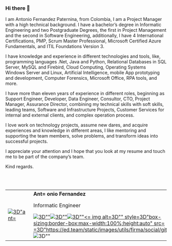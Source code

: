 ### Hi there 👋


I am Antonio Fernandez Paternina, from Colombia, I am a Project Manager with a high technical background. I have a bachelor’s degree in Informatic Engineering and two Postgraduate Degrees, the first in Project Management and the second in Software Engineering, additionally, I have 4 International Certifications, PMP, Scrum Master Professional, Microsoft Certified Azure Fundamentals, and ITIL Foundations Version 3.

I have knowledge and experience in different technologies and tools, like, programming languages .Net, Java and Python, Relational Databases in SQL Server, MySQL and Firebird, Cloud Computing, Operating Systems Windows Server and Linux, Artificial Intelligence, mobile App prototyping and development, Computer Forensics, Microsoft Office, RPA tools, and more.

I have more than eleven years of experience in different roles, beginning as Support Engineer, Developer, Data Engineer, Consultor, CTO, Project Manager, Assurance Director, combining my technical skills with soft skills, leading teams, Software and Infrastructure Projects, Customer Services for internal and external clients, and complex operation process.

I love work on technology projects, assume new dares, and acquire experiences and knowledge in different areas, I like mentoring and supporting the team members, solve problems, and transform ideas into successful projects.

I appreciate your attention and I hope that you look at my resume and touch me to be part of the company’s team.


Kind regards.


<html>
<head>
<meta http-equiv=3D"Content-Type" content=3D"text/html; charset=3Diso-8859-=
1">
<style type=3D"text/css" style=3D"display:none;"> P {margin-top:0;margin-bo=
ttom:0;} </style>
</head>
<body dir=3D"ltr">
<div style=3D"font-family: Arial, Helvetica, sans-serif; font-size: 12pt; c=
olor: rgb(0, 0, 0); background-color: rgb(255, 255, 255);">
<br>
</div>
<div>
<div style=3D"font-family: Arial, Helvetica, sans-serif; font-size: 12pt; c=
olor: rgb(0, 0, 0);">
<br>
</div>
<div id=3D"Signature">
<div>
<table style=3D"box-sizing: border-box; margin-top: 0px; margin-bottom: 0px=
; table-layout: auto; font-size: var(--small-font-size); background: rgb(25=
5, 255, 255); min-width: auto; color: rgb(105, 116, 119); text-align: cente=
r; font-family: arial; width: max-content; height: 90px; padding: 10px 16px=
; border: 1px solid rgb(239, 243, 245); border-radius: 4px;">
<tbody>
<tr style=3D"box-sizing:border-box;border:none">
<td style=3D"box-sizing: border-box; min-width: 100px; padding: 0px 4px 0px=
 0px; background: none;">
<a target=3D"_blank" href=3D"https://ed.team/@antoniojosefernandezpaternina=
" style=3D"box-sizing: border-box; color: var(--blue-400);"><img alt=3D"ant=
oniojosefernandezpaternina" style=3D"box-sizing:border-box;max-width:100%;h=
eight:85px;display:block;object-fit:cover;width:85px;border-radius:50%;marg=
in-right:8px;float:left" src=3D"https://edteam-media.s3.amazonaws.com/users=
/avatar/a00ddaa9-32c6-4f5e-9e78-30decd52c0cb.jpeg"></a></td>
<td style=3D"box-sizing: border-box; min-width: 100px; padding: 0px 14px 0p=
x 3px; background: none; text-align: left;">
<b style=3D"box-sizing: border-box; margin-bottom: 4px; font-size: 20px; co=
lor: rgb(42, 59, 71); line-height: 24px; height: 24px; display: block;">Ant=
onio Fernandez</b>
<p style=3D"box-sizing:border-box;margin:0px 0px 8px;font-size:14px"><span =
style=3D"box-sizing:border-box;margin:0px">Informatic Engineer</span></p>
<div style=3D"box-sizing:border-box"></div>
<a href=3D"https://facebook.com/antonio.fernandez" target=3D"_blank" rel=3D=
"noopener noreferrer nofollow" style=3D"box-sizing: border-box; color: var(=
--blue-400); margin-right: 8px; display: inline-block;"><img alt=3D"" style=
=3D"box-sizing:border-box;max-width:100%;height:auto" src=3D"https://ed.tea=
m/static/images/utils/firma/social/facebook.png"></a><a href=3D"https://wa.=
me/+57%20301%20742%201374" target=3D"_blank" rel=3D"noopener noreferrer nof=
ollow" style=3D"box-sizing: border-box; color: var(--blue-400); margin-righ=
t: 8px; display: inline-block;"><img alt=3D"" style=3D"box-sizing:border-bo=
x;max-width:100%;height:auto" src=3D"https://ed.team/static/images/utils/fi=
rma/social/whatsapp.png"></a><a href=3D"https://linkedin.com/in/in/antonio-=
fernandez-paternina/" target=3D"_blank" rel=3D"noopener noreferrer nofollow=
" style=3D"box-sizing: border-box; color: var(--blue-400); margin-right: 8p=
x; display: inline-block;"><img alt=3D"" style=3D"box-sizing:border-box;max=
-width:100%;height:auto" src=3D"https://ed.team/static/images/utils/firma/s=
ocial/linkedin.png"></a><a href=3D"https://github.com/antoniojfp1" target=
=3D"_blank" rel=3D"noopener noreferrer nofollow" style=3D"box-sizing: borde=
r-box; color: var(--blue-400); margin-right: 8px; display: inline-block;"><=
img alt=3D"" style=3D"box-sizing:border-box;max-width:100%;height:auto" src=
=3D"https://ed.team/static/images/utils/firma/social/github.png"></a><a hre=
f=3D"https://instagram.com/antoniojfp1" target=3D"_blank" rel=3D"noopener n=
oreferrer nofollow" style=3D"box-sizing: border-box; color: var(--blue-400)=
; margin-right: 8px; display: inline-block;"><img alt=3D"" style=3D"box-siz=
ing:border-box;max-width:100%;height:auto" src=3D"https://ed.team/static/im=
ages/utils/firma/social/instagram.png"></a></td>
<td style=3D"box-sizing:border-box;min-width:auto">
<div style=3D"box-sizing: border-box; height: 85px; border-radius: 50px; cu=
rsor: pointer; background-color: rgb(235, 86, 86); border: 2px solid rgb(23=
5, 86, 86);">
</div>
</td>
<td style=3D"box-sizing: border-box; min-width: 100px; padding: 10px 0px 7p=
x 14px; background: none;">
<span style=3D"box-sizing:border-box;max-width:250px;text-overflow:ellipsis=
;overflow:hidden;margin-bottom:4px;font-size:14px;line-height:24px;height:2=
4px;display:block;text-align:left"><img alt=3D"" width=3D"20" height=3D"20"=
 style=3D"box-sizing:border-box;max-width:100%;height:auto;margin-top:3px;f=
loat:left;margin-right:7px;border-radius:50%;display:block" src=3D"https://=
ed.team/static/images/utils/firma/theme/phone-red.png">+573017421374</span>=
<span style=3D"box-sizing:border-box;max-width:250px;text-overflow:ellipsis=
;overflow:hidden;margin-bottom:4px;font-size:14px;line-height:24px;height:2=
4px;display:block;text-align:left"><img alt=3D"" width=3D"20" height=3D"20"=
 style=3D"box-sizing:border-box;max-width:100%;height:auto;margin-top:3px;f=
loat:left;margin-right:7px;border-radius:50%;display:block" src=3D"https://=
ed.team/static/images/utils/firma/theme/pin-red.png">Colombia</span><span s=
tyle=3D"box-sizing:border-box;max-width:250px;text-overflow:ellipsis;overfl=
ow:hidden;margin-bottom:4px;font-size:14px;line-height:24px;height:24px;dis=
play:block;text-align:left"><img alt=3D"" width=3D"20" height=3D"20" style=
=3D"box-sizing:border-box;max-width:100%;height:auto;margin-top:3px;float:l=
eft;margin-right:7px;border-radius:50%;display:block" src=3D"https://ed.tea=
m/static/images/utils/firma/theme/url-red.png">antoniofernandez.pro</span><=
/td>
</tr>
</tbody>
</table>
</div>
</div>
</div>
</body>
</html>
